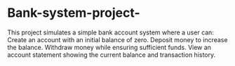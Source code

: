 # Bank-system-project-
This project simulates a simple bank account system where a user can:  Create an account with an initial balance of zero. Deposit money to increase the balance. Withdraw money while ensuring sufficient funds. View an account statement showing the current balance and transaction history.
